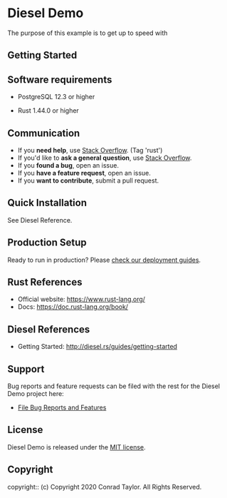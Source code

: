 # Diesel Demo

The purpose of this example is to get up to speed with 

## Getting Started

## Software requirements

- PostgreSQL 12.3 or higher

- Rust 1.44.0 or higher

## Communication

- If you **need help**, use [Stack Overflow](http://stackoverflow.com/questions/tagged/rust). (Tag 'rust')
- If you'd like to **ask a general question**, use [Stack Overflow](http://stackoverflow.com/questions/tagged/rust).
- If you **found a bug**, open an issue.
- If you **have a feature request**, open an issue.
- If you **want to contribute**, submit a pull request.

## Quick Installation

See Diesel Reference.

## Production Setup

Ready to run in production? Please [check our deployment guides](https://www.rust-lang.org/tools).

## Rust References

- Official website: https://www.rust-lang.org/
- Docs: https://doc.rust-lang.org/book/

## Diesel References

- Getting Started: http://diesel.rs/guides/getting-started

## Support

Bug reports and feature requests can be filed with the rest for the Diesel Demo project here:

- [File Bug Reports and Features](https://github.com/conradwt/diesel_demo/issues)

## License

Diesel Demo is released under the [MIT license](./LICENSE.md).

## Copyright

copyright:: (c) Copyright 2020 Conrad Taylor. All Rights Reserved.

